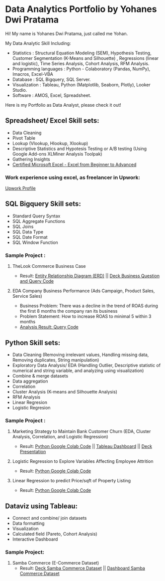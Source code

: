 # Data Analytics Portfolio by Yohanes Dwi Pratama

Hi! My name is Yohanes Dwi Pratama, just called me Yohan.

My Data Analytic Skill Including:
- Statistics             : Structural Equation Modeling (SEM), Hypothesis Testing, Customer Segmentation (K-Means and Silhouette) , Regressions (linear and                            logistic), Time Series Analysis, Cohort Analysis, RFM Analysis.
- Programming languages  : Python - Colaboratory (Pandas, NumPy), Imacros, Excel-VBA
- Database               : SQL Bigquery, SQL Server.
- Visualization          : Tableau, Python (Matplotlib, Seaborn, Plotly), Looker Studio.
- Software               : AMOS, Excel, Spreadsheet.

Here is my Portfolio as Data Analyst, please check it out!

## Spreadsheet/ Excel Skill sets:
- Data Cleaning
- Pivot Table
- Lookup (Vlookup, Hlookup, Xlookup)
- Descriptive Statistics and Hypotesis Testing or A/B testing (Using Google Add-ons XLMiner Analysis Toolpak)
- Gathering Insights
- [Certified Microsoft Excel - Excel from Beginner to Advanced](https://www.udemy.com/certificate/UC-93a810f6-9a4c-4d61-b0dd-3676e760d63f/)

### Work experience using excel, as freelancer in Upwork:
[Upwork Profile](https://www.upwork.com/freelancers/~0127aa0b9032fdc2f2?s=1110580752008335360)

## SQL Bigquery Skill sets:
- Standard Query Syntax
- SQL Aggregate Functions
- SQL Joins
- SQL Data Type
- SQL Date Format
- SQL Window Function

### Sample Project :
1. TheLook Commerce Business Case 
      - Result: [Entity Relationship Diagram (ERD)](https://drive.google.com/file/d/1OSpmrYpdZIIKwvW6Q5t68qEvRKhfDF_9/view) || [Deck Business Question and Query Code](https://docs.google.com/presentation/d/1S7A7epu2edyx1K0FM3NWyZZF2SVRuoYTM5dxnoCWHr4/edit?usp=sharing)

2. EDA Company Business Performance (Ads Campaign, Product Sales, Service Sales)
   
      - Business Problem: There was a decline in the trend of ROAS during the first 8 months the company ran its business 
      - Problem Statement: How to increase ROAS to minimal 5 within 3 months 
      - [Analysis Result: Query Code](https://docs.google.com/document/d/10ThtOV9hk8l7x2l9EoUIETn7lU-3yDncNN8yBtSjx78/edit?usp=sharing)

## Python Skill sets:
- Data Cleaning (Removing irrelevant values, Handling missing data, Removing duplicates, String manipulation)
- Exploratory Data Analysis/ EDA (Handling Outlier, Descriptive statistic of numerical and string variable, and analyzing using visualization)
- Combine & merge datasets
- Data aggregation
- Correlation
- Cluster Analysis (K-means and Silhouette Analysis)
- RFM Analysis
- Linear Regresion
- Logistic Regresion

### Sample Project :
1. Marketing Strategy to Maintain Bank Customer Churn (EDA, Cluster Analysis, Correlation, and Logistic Regression)
      - Result: [Python Google Colab Code](https://colab.research.google.com/drive/1iSnaMC0208hwsNJXRv1_EX9zLed0cVDX?usp=sharing) || [Tableau Dashboard](https://public.tableau.com/views/BankCustomerChurnAnalysis_/Dashboard2?:language=en-US&publish=yes&:display_count=n&:origin=viz_share_link) || [Deck Presentation](https://docs.google.com/presentation/d/1qmP8rINnzC6lGy4TCoVm9XauNXc4IKjH/edit?usp=sharing&ouid=101861423115400132303&rtpof=true&sd=true)

2. Logistic Regression to Explore Variables Affecting Employee Attrition
      - Result: [Python Google Colab Code](https://colab.research.google.com/drive/1biaLnyGcf-uXrSaG6a6ZJqPcLLCyZEXf?usp=sharing)

3. Linear Regression to predict Price/sqft of Property Listing
      - Result: [Python Google Colab Code](https://colab.research.google.com/drive/1uesjD4uCrlinW2qp8Npkw8AWWC9WKK7l?usp=sharing)

## Dataviz using Tableau:
- Connect and combine/ join datasets
- Data formatting
- Visualization
- Calculated field (Pareto, Cohort Analysis)
- Interactive Dashboard

### Sample Project:
1. Samba Commerce (E-Commerce Dataset)
      - Result: [Deck Samba Commerce Dataset](https://docs.google.com/presentation/d/108Fw5F9V1dhDzcypIAfEm1_G7P2EVOg6a-MnE9D45rk/edit?usp=sharing) || [Dashboard Samba Commerce Dataset](https://public.tableau.com/views/W10W11_JAN23_Yohanes_Dwi_Pratama_Intermediate/Dashboard1?:language=en-US&publish=yes&:display_count=n&:origin=viz_share_link)
